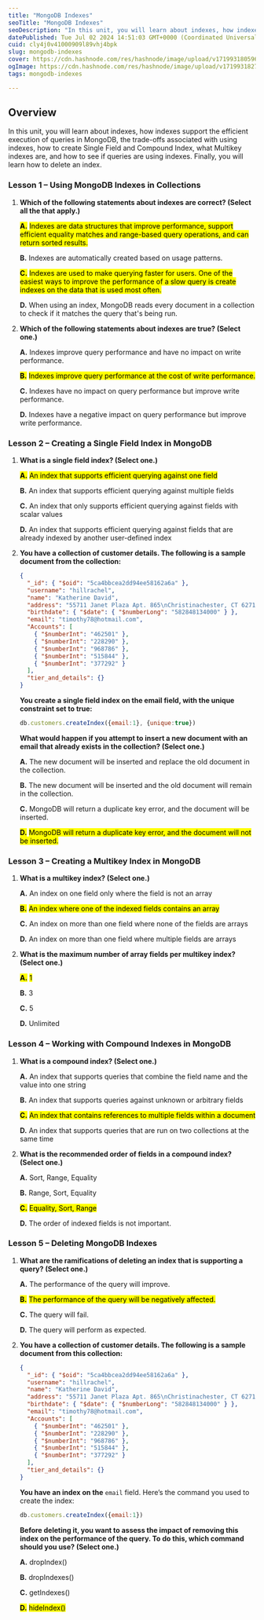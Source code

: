 ```yaml
---
title: "MongoDB Indexes"
seoTitle: "MongoDB Indexes"
seoDescription: "In this unit, you will learn about indexes, how indexes support the efficient execution of queries in MongoDB, the trade-offs associated with using indexes,"
datePublished: Tue Jul 02 2024 14:51:03 GMT+0000 (Coordinated Universal Time)
cuid: cly4j0v41000909l89vhj4bpk
slug: mongodb-indexes
cover: https://cdn.hashnode.com/res/hashnode/image/upload/v1719931805965/0ddc10b0-dda6-43c5-8ba7-27943037c0e4.png
ogImage: https://cdn.hashnode.com/res/hashnode/image/upload/v1719931827217/c4c4c8fa-b219-4273-9ae4-09067d74b12b.png
tags: mongodb-indexes

---
```


## **Overview**

In this unit, you will learn about indexes, how indexes support the efficient execution of queries in MongoDB, the trade-offs associated with using indexes, how to create Single Field and Compound Index, what Multikey indexes are, and how to see if queries are using indexes. Finally, you will learn how to delete an index.

### Lesson 1 – Using MongoDB Indexes in Collections

1. **Which of the following statements about indexes are correct? (Select all the that apply.)**
    
    **<mark>A.</mark>** <mark> Indexes are data structures that improve performance, support efficient equality matches and range-based query operations, and can return sorted results.</mark>
    
    **B.** Indexes are automatically created based on usage patterns.
    
    **<mark>C.</mark>** <mark> Indexes are used to make querying faster for users. One of the easiest ways to improve the performance of a slow query is create indexes on the data that is used most often.</mark>
    
    **D.** When using an index, MongoDB reads every document in a collection to check if it matches the query that's being run.
    
2. **Which of the following statements about indexes are true? (Select one.)**
    
    **A.** Indexes improve query performance and have no impact on write performance.
    
    **<mark>B.</mark>** <mark> Indexes improve query performance at the cost of write performance.</mark>
    
    **C.** Indexes have no impact on query performance but improve write performance.
    
    **D.** Indexes have a negative impact on query performance but improve write performance.
    

### Lesson 2 – Creating a Single Field Index in MongoDB

1. **What is a single field index? (Select one.)**
    
    **<mark>A.</mark>** <mark> An index that supports efficient querying against one field</mark>
    
    **B.** An index that supports efficient querying against multiple fields
    
    **C.** An index that only supports efficient querying against fields with scalar values
    
    **D.** An index that supports efficient querying against fields that are already indexed by another user-defined index
    
2. **You have a collection of customer details. The following is a sample document from the collection:**
    
    ```json
    {
      "_id": { "$oid": "5ca4bbcea2dd94ee58162a6a" },
      "username": "hillrachel",
      "name": "Katherine David",
      "address": "55711 Janet Plaza Apt. 865\nChristinachester, CT 62716",
      "birthdate": { "$date": { "$numberLong": "582848134000" } },
      "email": "timothy78@hotmail.com",
      "Accounts": [
        { "$numberInt": "462501" },
        { "$numberInt": "228290" },
        { "$numberInt": "968786" },
        { "$numberInt": "515844" },
        { "$numberInt": "377292" }
      ],
      "tier_and_details": {}
    }
    ```
    
    **You create a single field index on the email field, with the unique constraint set to true:**
    
    ```javascript
    db.customers.createIndex({email:1}, {unique:true}) 
    ```
    
    **What would happen if you attempt to insert a new document with an email that already exists in the collection? (Select one.)**
    
    **A.** The new document will be inserted and replace the old document in the collection.
    
    **B.** The new document will be inserted and the old document will remain in the collection.
    
    **C.** MongoDB will return a duplicate key error, and the document will be inserted.
    
    **<mark>D.</mark>** <mark> MongoDB will return a duplicate key error, and the document will not be inserted.</mark>
    

### Lesson 3 – Creating a Multikey Index in MongoDB

1. **What is a multikey index? (Select one.)**
    
    **A.** An index on one field only where the field is not an array
    
    **<mark>B.</mark>** <mark> An index where one of the indexed fields contains an array</mark>
    
    **C.** An index on more than one field where none of the fields are arrays
    
    **D.** An index on more than one field where multiple fields are arrays
    
2. **What is the maximum number of array fields per multikey index? (Select one.)**
    
    **<mark>A.</mark>** <mark> 1</mark>
    
    **B.** 3
    
    **C.** 5
    
    **D.** Unlimited
    

### Lesson 4 – Working with Compound Indexes in MongoDB

1. **What is a compound index? (Select one.)**
    
    **A.** An index that supports queries that combine the field name and the value into one string
    
    **B.** An index that supports queries against unknown or arbitrary fields
    
    **<mark>C.</mark>** <mark> An index that contains references to multiple fields within a document</mark>
    
    **D.** An index that supports queries that are run on two collections at the same time
    
2. **What is the recommended order of fields in a compound index? (Select one.)**
    
    **A.** Sort, Range, Equality
    
    **B.** Range, Sort, Equality
    
    **<mark>C.</mark>** <mark> Equality, Sort, Range</mark>
    
    **D.** The order of indexed fields is not important.
    

### Lesson 5 – Deleting MongoDB Indexes

1. **What are the ramifications of deleting an index that is supporting a query? (Select one.)**
    
    **A.** The performance of the query will improve.
    
    **<mark>B.</mark>** <mark> The performance of the query will be negatively affected.</mark>
    
    **C.** The query will fail.
    
    **D.** The query will perform as expected.
    
2. **You have a collection of customer details. The following is a sample document from this collection:**
    
    ```json
    {
      "_id": { "$oid": "5ca4bbcea2dd94ee58162a6a" },
      "username": "hillrachel",
      "name": "Katherine David",
      "address": "55711 Janet Plaza Apt. 865\nChristinachester, CT 62716",
      "birthdate": { "$date": { "$numberLong": "582848134000" } },
      "email": "timothy78@hotmail.com",
      "Accounts": [
        { "$numberInt": "462501" },
        { "$numberInt": "228290" },
        { "$numberInt": "968786" },
        { "$numberInt": "515844" },
        { "$numberInt": "377292" }
      ],
      "tier_and_details": {}
    }
    ```
    
    **You have an index on the** `email` field. Here’s the command you used to create the index:
    
    ```javascript
    db.customers.createIndex({email:1})
    ```
    
    **Before deleting it, you want to assess the impact of removing this index on the performance of the query. To do this, which command should you use? (Select one.)**
    
    **A.** dropIndex()
    
    **B.** dropIndexes()
    
    **C.** getIndexes()
    
    **<mark>D.</mark>** <mark> hideIndex()</mark>
